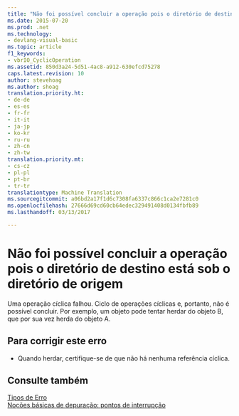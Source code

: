 ```yaml
---
title: "Não foi possível concluir a operação pois o diretório de destino está sob o diretório de origem | Documentos do Microsoft"
ms.date: 2015-07-20
ms.prod: .net
ms.technology:
- devlang-visual-basic
ms.topic: article
f1_keywords:
- vbrIO_CyclicOperation
ms.assetid: 850d3a24-5d51-4ac8-a912-630efcd75278
caps.latest.revision: 10
author: stevehoag
ms.author: shoag
translation.priority.ht:
- de-de
- es-es
- fr-fr
- it-it
- ja-jp
- ko-kr
- ru-ru
- zh-cn
- zh-tw
translation.priority.mt:
- cs-cz
- pl-pl
- pt-br
- tr-tr
translationtype: Machine Translation
ms.sourcegitcommit: a06bd2a17f1d6c7308fa6337c866c1ca2e7281c0
ms.openlocfilehash: 27666d69cd60cb64edec329491408d0134fbfb89
ms.lasthandoff: 03/13/2017

---
```

# <a name="could-not-complete-operation-since-target-directory-is-under-source-directory"></a>Não foi possível concluir a operação pois o diretório de destino está sob o diretório de origem
Uma operação cíclica falhou. Ciclo de operações cíclicas e, portanto, não é possível concluir. Por exemplo, um objeto pode tentar herdar do objeto B, que por sua vez herda do objeto A.  
  
## <a name="to-correct-this-error"></a>Para corrigir este erro  
  
-   Quando herdar, certifique-se de que não há nenhuma referência cíclica.  
  
## <a name="see-also"></a>Consulte também  
 [Tipos de Erro](../../visual-basic/programming-guide/language-features/error-types.md)   
 [Noções básicas de depuração: pontos de interrupção](http://msdn.microsoft.com/en-us/752a02c2-0ac7-4c8b-aa1b-4b2b3b21152e)
